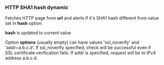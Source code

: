 ### HTTP SHA1 hash dynamic

Fetches HTTP page from **url** and alerts if it's SHA1 hash different from value set in **hash** option.

**hash** is updated to current value

Option **options** (usually empty) can have values 'ssl_noverify' and 'addr=a.b.c.d'. 
If ssl_noverify specified, check will be successful even if SSL certificate verification fails.
If addr is specified, request will be to IPv4 address a.b.c.d.
